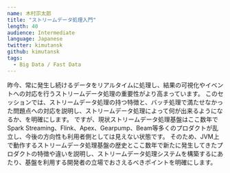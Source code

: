 ```yaml
---
name: 木村宗太郎
title: "ストリームデータ処理入門"
length: 40
audience: Intermediate
language: Japanese
twitter: kimutansk
github: kimutansk
tags:
  - Big Data / Fast Data
---
```

昨今、常に発生し続けるデータをリアルタイムに処理し、結果の可視化やイベントへの対応を行うストリームデータ処理の重要性がより高まっています。
このセッションでは、ストリームデータ処理の持つ特徴と、バッチ処理で満たせなかった問題点への対応を説明し、ストリームデータ処理によって何が出来るようになるか、を明確にします。
ですが、現状ストリームデータ処理基盤はここ数年でSpark Streaming、Flink、Apex、Gearpump、Beam等多くのプロダクトが乱立し、今後の方向性も利用者側としては見えない状態です。
そのため、JVM上で動作するストリームデータ処理基盤の歴史とここ数年で新たに発生してきたプロダクトの特徴や違いを説明し、ストリームデータ処理システムを構築するにあたり、基盤を利用する開発者の立場でおさえるべきポイントを明確にします。